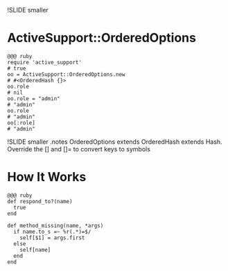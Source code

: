 !SLIDE smaller
# ActiveSupport::OrderedOptions #

    @@@ ruby
    require 'active_support'
    # true
    oo = ActiveSupport::OrderedOptions.new
    # #<OrderedHash {}>
    oo.role
    # nil
    oo.role = "admin"
    # "admin"
    oo.role
    # "admin"
    oo[:role]
    # "admin"

!SLIDE smaller
.notes OrderedOptions extends OrderedHash extends Hash.  Override the [] and []= to convert keys to symbols
# How It Works #
    @@@ ruby
    def respond_to?(name)
      true
    end

    def method_missing(name, *args)
      if name.to_s =~ %r(.*)=$/
        self[$1] = args.first
      else
        self[name]
      end
    end